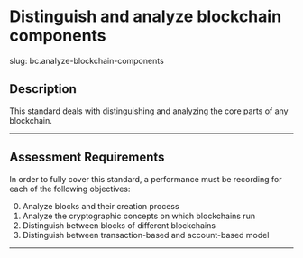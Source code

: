# Distinguish and analyze blockchain components

slug: bc.analyze-blockchain-components

## Description
This standard deals with distinguishing and analyzing the core parts of any blockchain. 

---
## Assessment Requirements
In order to fully cover this standard, a performance must be recording for each of the following objectives:

0. Analyze blocks and their creation process
1. Analyze the cryptographic concepts on which blockchains run
2. Distinguish between blocks of different blockchains
4. Distinguish between transaction-based and account-based model

---